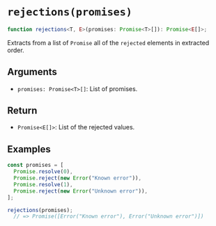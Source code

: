 # `rejections(promises)`

```typescript
function rejections<T, E>(promises: Promise<T>[]): Promise<E[]>;
```

Extracts from a list of `Promise` all of the `rejected` elements in extracted order.

## Arguments

* `promises: Promise<T>[]`: List of promises.

## Return

* `Promise<E[]>`: List of the rejected values.

## Examples

```javascript
const promises = [
  Promise.resolve(0),
  Promise.reject(new Error("Known error")),
  Promise.resolve(1),
  Promise.reject(new Error("Unknown error")),
];

rejections(promises);
  // => Promise([Error("Known error"), Error("Unknown error")])
```
